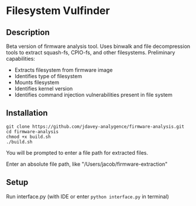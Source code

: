 # Filesystem Vulfinder
## Description
Beta version of firmware analysis tool. Uses binwalk and file decompression tools to extract squash-fs, CPIO-fs, and other filesystems. Preliminary capabilities:
* Extracts filesystem from firmware image
* Identifies type of filesystem
* Mounts filesystem
* Identifies kernel version
* Identifies command injection vulnerabilities present in file system

## Installation
```
git clone https://github.com/jdavey-analygence/firmware-analysis.git
cd firmware-analysis
chmod +x build.sh
./build.sh
```
You will be prompted to enter a file path for extracted files.

Enter an absolute file path, like "/Users/jacob/firmware-extraction"
## Setup
Run interface.py (with IDE or enter `python interface.py` in terminal)
